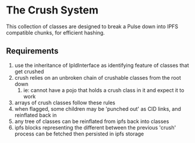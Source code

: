 # The Crush System

This collection of classes are designed to break a Pulse down into IPFS compatible chunks, for efficient hashing.

## Requirements

1. use the inheritance of IpldInterface as identifying feature of classes that get crushed
1. crush relies on an unbroken chain of crushable classes from the root down
   1. ie: cannot have a pojo that holds a crush class in it and expect it to work
1. arrays of crush classes follow these rules
1. when flagged, some children may be 'punched out' as CID links, and reinflated back in
1. any tree of classes can be reinflated from ipfs back into classes
1. ipfs blocks representing the different between the previous 'crush' process can be fetched then persisted in ipfs storage
